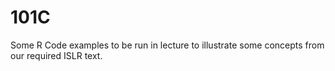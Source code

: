 # 101C
Some R Code examples to be run in lecture to illustrate some concepts from our required ISLR text.
